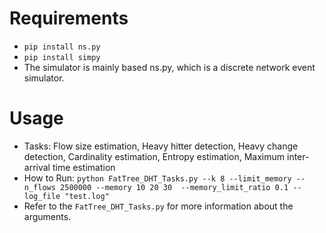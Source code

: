 # Requirements

* `pip install ns.py`
* `pip install simpy`
* The simulator is mainly based ns.py, which is a discrete network event simulator.

# Usage

* Tasks:
Flow size estimation, Heavy hitter detection, Heavy change detection, Cardinality estimation, Entropy estimation, Maximum inter-arrival time estimation
* How to Run: `python FatTree_DHT_Tasks.py --k 8 --limit_memory --n_flows 2500000 --memory 10 20 30  --memory_limit_ratio 0.1 --log_file "test.log"`
* Refer to the `FatTree_DHT_Tasks.py` for more information about the arguments.